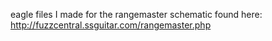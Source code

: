 eagle files I made for the rangemaster schematic found here: http://fuzzcentral.ssguitar.com/rangemaster.php
